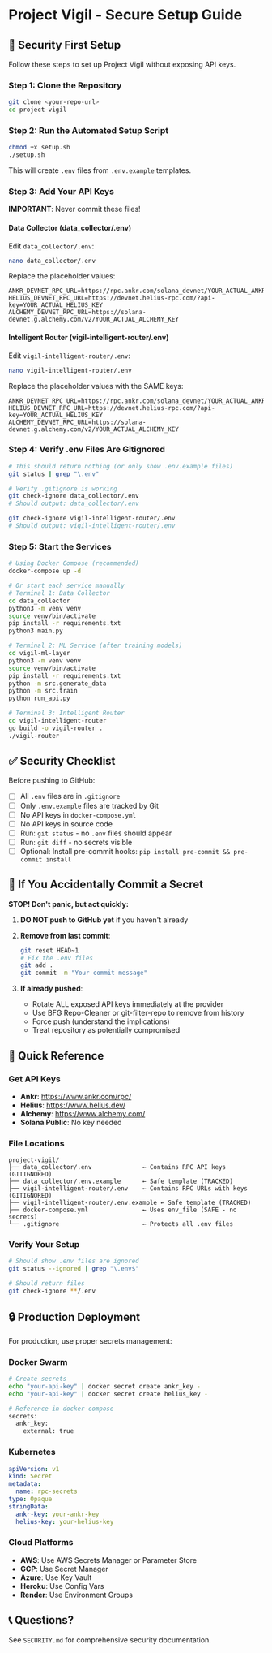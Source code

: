 # Project Vigil - Secure Setup Guide

## 🔐 Security First Setup

Follow these steps to set up Project Vigil without exposing API keys.

### Step 1: Clone the Repository

```bash
git clone <your-repo-url>
cd project-vigil
```

### Step 2: Run the Automated Setup Script

```bash
chmod +x setup.sh
./setup.sh
```

This will create `.env` files from `.env.example` templates.

### Step 3: Add Your API Keys

**IMPORTANT**: Never commit these files!

#### Data Collector (data_collector/.env)

Edit `data_collector/.env`:

```bash
nano data_collector/.env
```

Replace the placeholder values:

```env
ANKR_DEVNET_RPC_URL=https://rpc.ankr.com/solana_devnet/YOUR_ACTUAL_ANKR_KEY
HELIUS_DEVNET_RPC_URL=https://devnet.helius-rpc.com/?api-key=YOUR_ACTUAL_HELIUS_KEY
ALCHEMY_DEVNET_RPC_URL=https://solana-devnet.g.alchemy.com/v2/YOUR_ACTUAL_ALCHEMY_KEY
```

#### Intelligent Router (vigil-intelligent-router/.env)

Edit `vigil-intelligent-router/.env`:

```bash
nano vigil-intelligent-router/.env
```

Replace the placeholder values with the SAME keys:

```env
ANKR_DEVNET_RPC_URL=https://rpc.ankr.com/solana_devnet/YOUR_ACTUAL_ANKR_KEY
HELIUS_DEVNET_RPC_URL=https://devnet.helius-rpc.com/?api-key=YOUR_ACTUAL_HELIUS_KEY
ALCHEMY_DEVNET_RPC_URL=https://solana-devnet.g.alchemy.com/v2/YOUR_ACTUAL_ALCHEMY_KEY
```

### Step 4: Verify .env Files Are Gitignored

```bash
# This should return nothing (or only show .env.example files)
git status | grep "\.env"

# Verify .gitignore is working
git check-ignore data_collector/.env
# Should output: data_collector/.env

git check-ignore vigil-intelligent-router/.env
# Should output: vigil-intelligent-router/.env
```

### Step 5: Start the Services

```bash
# Using Docker Compose (recommended)
docker-compose up -d

# Or start each service manually
# Terminal 1: Data Collector
cd data_collector
python3 -m venv venv
source venv/bin/activate
pip install -r requirements.txt
python3 main.py

# Terminal 2: ML Service (after training models)
cd vigil-ml-layer
python3 -m venv venv
source venv/bin/activate
pip install -r requirements.txt
python -m src.generate_data
python -m src.train
python run_api.py

# Terminal 3: Intelligent Router
cd vigil-intelligent-router
go build -o vigil-router .
./vigil-router
```

## ✅ Security Checklist

Before pushing to GitHub:

- [ ] All `.env` files are in `.gitignore`
- [ ] Only `.env.example` files are tracked by Git
- [ ] No API keys in `docker-compose.yml`
- [ ] No API keys in source code
- [ ] Run: `git status` - no `.env` files should appear
- [ ] Run: `git diff` - no secrets visible
- [ ] Optional: Install pre-commit hooks: `pip install pre-commit && pre-commit install`

## 🚨 If You Accidentally Commit a Secret

**STOP! Don't panic, but act quickly:**

1. **DO NOT push to GitHub yet** if you haven't already

2. **Remove from last commit**:

   ```bash
   git reset HEAD~1
   # Fix the .env files
   git add .
   git commit -m "Your commit message"
   ```

3. **If already pushed**:
   - Rotate ALL exposed API keys immediately at the provider
   - Use BFG Repo-Cleaner or git-filter-repo to remove from history
   - Force push (understand the implications)
   - Treat repository as potentially compromised

## 🎯 Quick Reference

### Get API Keys

- **Ankr**: https://www.ankr.com/rpc/
- **Helius**: https://www.helius.dev/
- **Alchemy**: https://www.alchemy.com/
- **Solana Public**: No key needed

### File Locations

```
project-vigil/
├── data_collector/.env              ← Contains RPC API keys (GITIGNORED)
├── data_collector/.env.example      ← Safe template (TRACKED)
├── vigil-intelligent-router/.env    ← Contains RPC URLs with keys (GITIGNORED)
├── vigil-intelligent-router/.env.example ← Safe template (TRACKED)
├── docker-compose.yml               ← Uses env_file (SAFE - no secrets)
└── .gitignore                       ← Protects all .env files
```

### Verify Your Setup

```bash
# Should show .env files are ignored
git status --ignored | grep "\.env$"

# Should return files
git check-ignore **/.env
```

## 🔒 Production Deployment

For production, use proper secrets management:

### Docker Swarm

```bash
# Create secrets
echo "your-api-key" | docker secret create ankr_key -
echo "your-api-key" | docker secret create helius_key -

# Reference in docker-compose
secrets:
  ankr_key:
    external: true
```

### Kubernetes

```yaml
apiVersion: v1
kind: Secret
metadata:
  name: rpc-secrets
type: Opaque
stringData:
  ankr-key: your-ankr-key
  helius-key: your-helius-key
```

### Cloud Platforms

- **AWS**: Use AWS Secrets Manager or Parameter Store
- **GCP**: Use Secret Manager
- **Azure**: Use Key Vault
- **Heroku**: Use Config Vars
- **Render**: Use Environment Groups

## 📞 Questions?

See `SECURITY.md` for comprehensive security documentation.
